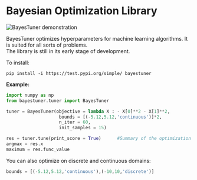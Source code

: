 # Bayesian Optimization Library


![BayesTuner demonstration](https://media.giphy.com/media/RkFIJ5cZnjXAFwxXYQ/giphy.gif)


BayesTuner optimizes hyperparameters for machine learning algorithms.  It is suited for all sorts of problems.  
The library is still in its early stage of development.

To install:

```
pip install -i https://test.pypi.org/simple/ bayestuner
```

**Example:**

```python
import numpy as np
from bayestuner.tuner import BayesTuner

tuner = BayesTuner(objective = lambda X : - X[0]**2 - X[1]**2,
                    bounds = [(-5.12,5.12,'continuous')]*2,
                    n_iter = 60,
                    init_samples = 15)

res = tuner.tune(print_score = True)      #Summary of the optimization
argmax = res.x
maximum = res.func_value
```

You can also optimize on discrete and continuous domains:

```python
bounds = [(-5.12,5.12,'continuous'),(-10,10,'discrete')]
```
